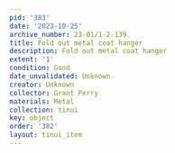 ```yaml
---
pid: '383'
date: '2023-10-25'
archive_number: 23-01/1-2-139
title: Fold out metal coat hanger
description: Fold out metal coat hanger
extent: '1'
condition: Good
date_unvalidated: Unknown
creator: Unknown
collector: Grant Perry
materials: Metal
collection: tinui
key: object
order: '382'
layout: tinui_item
---
```

